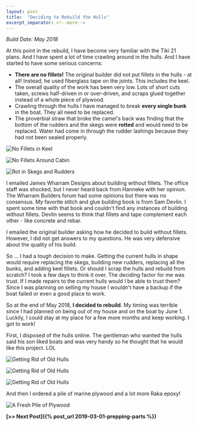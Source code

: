 ```yaml
---
layout: post
title:  "Deciding to Rebuild the Hulls"
excerpt_separator: <!--more-->
---
```


*Build Date: May 2018*

At this point in the rebuild, I have become very familiar with the Tiki 21 plans. And I have spent a lot of time crawling around in the hulls. And I have started to have some serious concerns:

<!--more-->

* **There are no fillets!** The original builder did not put fillets in the hulls - at all! Instead, he used fiberglass tape on the joints. This includes the keel.
* The overall quality of the work has been very low. Lots of short cuts taken, screws half-driven in or over-driven, and scraps glued together instead of a whole piece of plywood.
* Crawling through the hulls I have managed to break **every single bunk** in the boat. They all need to be replaced.
* The proverbial straw that broke the camel's back was finding that the bottom of the rudders and the skegs were **rotted** and would need to be replaced. Water had come in through the rudder lashings because they had not been sealed properly.

![No Fillets in Keel](/assets/images/old-hulls-keel.jpg)

![No Fillets Around Cabin](/assets/images/old-hulls-cabin.jpg)

![Rot in Skegs and Rudders](/assets/images/old-hulls-rot.jpg)

I emailed James Wharram Designs about building without fillets. The office staff was shocked, but I never heard back from Hanneke with her opinion. The Wharram Builders forum had some opinions but there was no consensus. My favorite stitch and glue building book is from Sam Devlin. I spent some time with that book and couldn't find any instances of building without fillets. Devlin seems to think that fillets and tape complement each other - like concrete and rebar.

I emailed the original builder asking how he decided to build without fillets. However, I did not get answers to my questions. He was very defensive about the quality of his build.

So ... I had a tough decision to make. Getting the current hulls in shape would require replacing the skegs, building new rudders, replacing all the bunks, and adding keel fillets. Or should I scrap the hulls and rebuild from scratch? I took a few days to think it over. The deciding factor for me was trust. If I made repairs to the current hulls would I be able to trust them? Since I was planning on selling my house I wouldn't have a backup if the boat failed or even a good place to work.

So at the end of May 2018, **I decided to rebuild**. My timing was terrible since I had planned on being out of my house and on the boat by June 1. Luckily, I could stay at my place for a few more months and keep working. I got to work!

First, I disposed of the hulls online. The gentleman who wanted the hulls said his son liked boats and was very handy so he thought that he would like this project. LOL

![Getting Rid of Old Hulls](/assets/images/old-hulls-1.jpg)

![Getting Rid of Old Hulls](/assets/images/old-hulls-2.jpg)

![Getting Rid of Old Hulls](/assets/images/old-hulls-3.jpg)

And then I ordered a pile of marine plywood and a lot more Raka epoxy!

![A Fresh Pile of Plywood](/assets/images/new-start.jpg)

**[>> Next Post]({% post_url 2019-03-01-prepping-parts %})**
